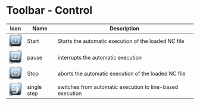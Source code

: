 # Toolbar - Control

| Icon | Name | Description |
|:---:|---|---|
![start](images/SK_AutoStart.png) | Start | Starts the automatic execution of the loaded NC file
![pause](images/SK_AutoPause.png) | pause | interrupts the automatic execution
![stop](images/SK_AutoStop.png) | Stop | aborts the automatic execution of the loaded NC file
![singleStep](images/SK_SingleStep.png) | single step | switches from automatic execution to line-based execution
